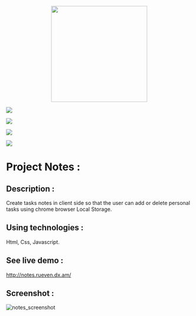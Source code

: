 
<p align="center">
  <img src="https://cdn.rawgit.com/meteor/blaze/master/images/logo.svg" width="260" />
</p>
<p align="center">
  <p>
  	<img src="http://slack.blazejs.org/badge.svg">
  </p>
  <p>
  	<img src="https://circleci.com/gh/meteor/blaze.svg?style=shield">
  </p>
  <p>
  	<img src="https://opencollective.com/blaze/backers/badge.svg">
  </p>
  <p>
  	<img src="https://opencollective.com/blaze/sponsors/badge.svg">
  </p>
</p>

# Project Notes :

## Description :

Create tasks notes in client side so that the user can add or delete personal tasks using chrome browser Local Storage.

## Using technologies :

Html, Css, Javascript.

## See live demo :
http://notes.rueven.dx.am/

## Screenshot :

![notes_screenshot](https://user-images.githubusercontent.com/40452887/46908836-7ea6ae00-cf31-11e8-919d-d495c88e3510.png)





